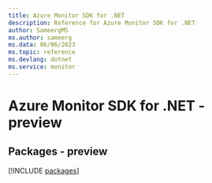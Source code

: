 ```yaml
---
title: Azure Monitor SDK for .NET
description: Reference for Azure Monitor SDK for .NET
author: SameergMS
ms.author: sameerg
ms.data: 06/06/2023
ms.topic: reference
ms.devlang: dotnet
ms.service: monitor
---
```

# Azure Monitor SDK for .NET - preview
## Packages - preview
[!INCLUDE [packages](monitor-index.md)]